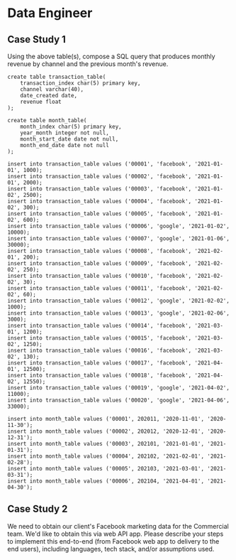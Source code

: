 # Data Engineer

## Case Study 1
Using the above table(s), compose a SQL query that produces monthly revenue by channel and the previous month's revenue.

```
create table transaction_table(
	transaction_index char(5) primary key,
	channel varchar(40),
	date_created date,
	revenue float
);

create table month_table(
	month_index char(5) primary key,
	year_month integer not null,
	month_start_date date not null,
	month_end_date date not null
);

insert into transaction_table values ('00001', 'facebook', '2021-01-01', 1000);
insert into transaction_table values ('00002', 'facebook', '2021-01-01', 2000);
insert into transaction_table values ('00003', 'facebook', '2021-01-02', 2500);
insert into transaction_table values ('00004', 'facebook', '2021-01-02', 300);
insert into transaction_table values ('00005', 'facebook', '2021-01-02', 600);
insert into transaction_table values ('00006', 'google', '2021-01-02', 10000);
insert into transaction_table values ('00007', 'google', '2021-01-06', 30000);
insert into transaction_table values ('00008', 'facebook', '2021-02-01', 200);
insert into transaction_table values ('00009', 'facebook', '2021-02-02', 250);
insert into transaction_table values ('00010', 'facebook', '2021-02-02', 30);
insert into transaction_table values ('00011', 'facebook', '2021-02-02', 60);
insert into transaction_table values ('00012', 'google', '2021-02-02', 1000);
insert into transaction_table values ('00013', 'google', '2021-02-06', 3000);
insert into transaction_table values ('00014', 'facebook', '2021-03-01', 1200);
insert into transaction_table values ('00015', 'facebook', '2021-03-02', 1250);
insert into transaction_table values ('00016', 'facebook', '2021-03-02', 130);
insert into transaction_table values ('00017', 'facebook', '2021-04-01', 12500);
insert into transaction_table values ('00018', 'facebook', '2021-04-02', 12550);
insert into transaction_table values ('00019', 'google', '2021-04-02', 11000);
insert into transaction_table values ('00020', 'google', '2021-04-06', 33000);

insert into month_table values ('00001', 202011, '2020-11-01', '2020-11-30');
insert into month_table values ('00002', 202012, '2020-12-01', '2020-12-31');
insert into month_table values ('00003', 202101, '2021-01-01', '2021-01-31');
insert into month_table values ('00004', 202102, '2021-02-01', '2021-02-28');
insert into month_table values ('00005', 202103, '2021-03-01', '2021-03-31');
insert into month_table values ('00006', 202104, '2021-04-01', '2021-04-30');
```

## Case Study 2
We need to obtain our client's Facebook marketing data for the Commercial team. We'd like to obtain this via web API app. Please describe your steps to implement this end-to-end (from Facebook web app to delivery to the end users), including languages, tech stack, and/or assumptions used.
